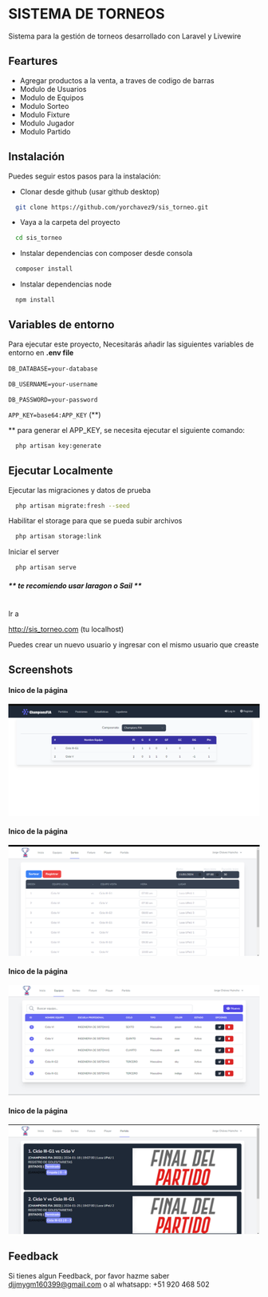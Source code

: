 
# SISTEMA DE TORNEOS

Sistema para la gestión de torneos desarrollado con Laravel y Livewire


## Feartures

- Agregar productos a la venta, a traves de codigo de barras
- Modulo de Usuarios
- Modulo de Equipos
- Modulo Sorteo
- Modulo Fixture
- Modulo Jugador
- Modulo Partido


## Instalación

Puedes seguir estos pasos para la instalación:

* Clonar desde github (usar github desktop)
```bash
  git clone https://github.com/yorchavez9/sis_torneo.git
```
* Vaya a la carpeta del proyecto
```bash
  cd sis_torneo
```
* Instalar dependencias con composer desde consola
```bash
  composer install
```

* Instalar dependencias node
```bash
  npm install
```

## Variables de entorno

Para ejecutar este proyecto, Necesitarás añadir las siguientes variables de entorno en **.env file**

`DB_DATABASE=your-database`

`DB_USERNAME=your-username`

`DB_PASSWORD=your-password`

`APP_KEY=base64:APP_KEY` (**)

** para generar el APP_KEY, se necesita ejecutar el siguiente comando:

```bash
  php artisan key:generate
```
## Ejecutar Localmente

Ejecutar las migraciones y datos de prueba

```bash
  php artisan migrate:fresh --seed
```
Habilitar el storage para que se pueda subir archivos

```bash
  php artisan storage:link
```

Iniciar el server

```bash
  php artisan serve
```
##### ** te recomiendo usar laragon o Sail **


#
Ir a

http://sis_torneo.com (tu localhost)

Puedes crear un nuevo usuario y ingresar con el mismo usuario que creaste


## Screenshots

#### Inico de la página

![Incio de la página](public/features/01.png)

#### Inico de la página

![Incio de la página](public/features/Captura%20de%20pantalla%202023-09-08%20111358.png)

#### Inico de la página

![Incio de la página](public/features/Captura%20de%20pantalla%202024-01-11%20112345.png)

#### Inico de la página

![Incio de la página](public/features/Captura%20de%20pantalla%202024-01-11%20112523.png)


## Feedback

Si tienes algun Feedback, por favor hazme saber djjmygm160399@gmail.com o al whatsapp: +51 920 468 502
